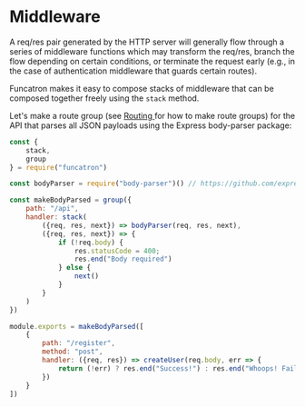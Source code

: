 # Middleware

A req/res pair generated by the HTTP server will generally flow through a series of middleware functions which may transform the req/res, branch the flow depending on certain conditions, or terminate the request early \(e.g., in the case of authentication middleware that guards certain routes\).

Funcatron makes it easy to compose stacks of middleware that can be composed together freely using the `stack` method.

Let's make a route group \(see [Routing ](/routing.md)for how to make route groups\) for the API that parses all JSON payloads using the Express body-parser package:

```javascript
const { 
    stack,
    group
} = require("funcatron")

const bodyParser = require("body-parser")() // https://github.com/expressjs/body-parser

const makeBodyParsed = group({
    path: "/api",
    handler: stack(
        ({req, res, next}) => bodyParser(req, res, next),
        ({req, res, next}) => {
            if (!req.body) {
                res.statusCode = 400;
                res.end("Body required")
            } else {
                next()
            }
        }
    )
})

module.exports = makeBodyParsed([
    {
        path: "/register",
        method: "post",
        handler: ({req, res}) => createUser(req.body, err => {
            return (!err) ? res.end("Success!") : res.end("Whoops! Failure")
        })
    }
])
```



